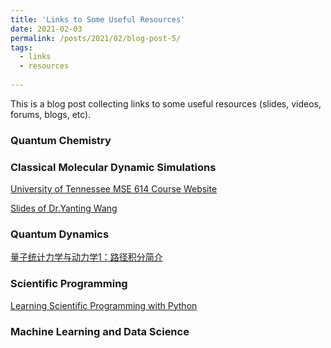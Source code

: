 ```yaml
---
title: 'Links to Some Useful Resources'
date: 2021-02-03
permalink: /posts/2021/02/blog-post-5/
tags:
  - links
  - resources
  
---
```


This is a blog post collecting links to some useful resources (slides, videos, forums, blogs, etc).

### Quantum Chemistry



### Classical Molecular Dynamic Simulations

[University of Tennessee MSE 614 Course Website](http://utkstair.org/clausius/docs/mse614/text/notes.html) 

[Slides of Dr.Yanting Wang](http://ruanwuzhi.itp.ac.cn/77) 

### Quantum Dynamics

[量子统计力学与动力学1：路径积分简介](http://bbs.keinsci.com/thread-21533-1-1.html)

### Scientific Programming

[Learning Scientific Programming with Python](https://scipython.com/book2/)

### Machine Learning and Data Science
